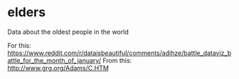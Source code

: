 # elders
Data about the oldest people in the world

For this: https://www.reddit.com/r/dataisbeautiful/comments/adihze/battle_dataviz_battle_for_the_month_of_january/
From this: http://www.grg.org/Adams/C.HTM
